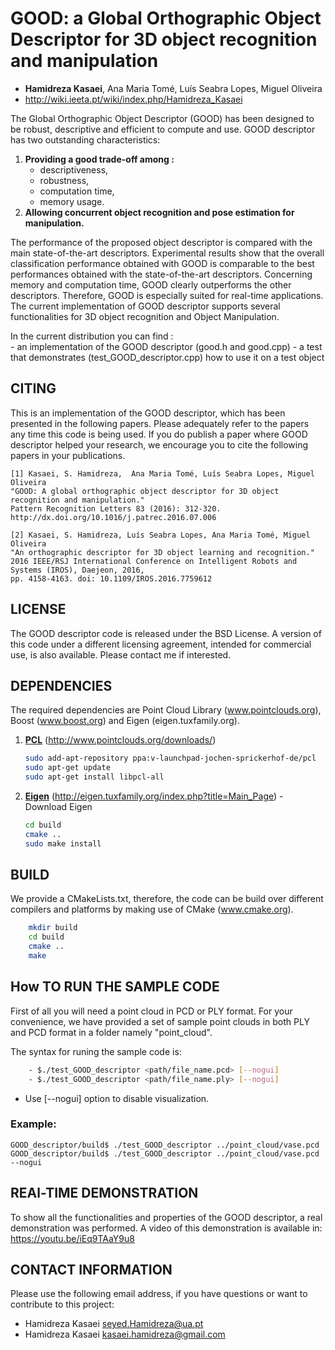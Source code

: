 # GOOD: a Global Orthographic Object Descriptor for 3D object recognition and manipulation
* **Hamidreza Kasaei**, Ana Maria Tomé, Luís Seabra Lopes, Miguel Oliveira
* http://wiki.ieeta.pt/wiki/index.php/Hamidreza_Kasaei

The Global Orthographic Object Descriptor (GOOD) has been designed to be robust, descriptive and efficient to compute and use. GOOD descriptor has two outstanding characteristics: 

1. **Providing a good trade-off among :**
	- descriptiveness,
  	- robustness,
  	- computation time,
  	- memory usage.
2. **Allowing concurrent object recognition and pose estimation for manipulation.**

The performance of the proposed object descriptor is compared with the main state-of-the-art descriptors. Experimental results show that the overall classification performance obtained with GOOD is comparable to the best performances obtained with the state-of-the-art descriptors. Concerning memory and computation time, GOOD clearly outperforms the other descriptors. Therefore, GOOD is especially suited for real-time applications.
The current implementation of GOOD descriptor supports several functionalities for 3D object recognition and Object Manipulation.

In the current distribution you can find :  	
	- an implementation of the GOOD descriptor (good.h and good.cpp)
	- a test that demonstrates (test_GOOD_descriptor.cpp) how to use it on a test object


## CITING
This is an implementation of the GOOD descriptor, which has been presented in the following papers.
Please adequately refer to the papers any time this code is being used. 
If you do publish a paper where GOOD descriptor helped your research, we encourage you to cite the following papers in your publications.

	[1] Kasaei, S. Hamidreza,  Ana Maria Tomé, Luís Seabra Lopes, Miguel Oliveira 
	"GOOD: A global orthographic object descriptor for 3D object recognition and manipulation." 
	Pattern Recognition Letters 83 (2016): 312-320.
	http://dx.doi.org/10.1016/j.patrec.2016.07.006

	[2] Kasaei, S. Hamidreza, Luís Seabra Lopes, Ana Maria Tomé, Miguel Oliveira 
	"An orthographic descriptor for 3D object learning and recognition." 
	2016 IEEE/RSJ International Conference on Intelligent Robots and Systems (IROS), Daejeon, 2016, 
	pp. 4158-4163. doi: 10.1109/IROS.2016.7759612


## LICENSE 
The GOOD descriptor code is released under the BSD License. A version of this code under a different licensing agreement, intended for commercial use, is also available. Please contact me if interested.


## DEPENDENCIES
The required dependencies are Point Cloud Library (www.pointclouds.org), Boost (www.boost.org) and Eigen (eigen.tuxfamily.org).

1. **[PCL](http://www.pointclouds.org/downloads/)** (http://www.pointclouds.org/downloads/)
	```bash
	sudo add-apt-repository ppa:v-launchpad-jochen-sprickerhof-de/pcl
	sudo apt-get update
	sudo apt-get install libpcl-all
	```
2. **[Eigen](http://eigen.tuxfamily.org/index.php?title=Main_Page)** (http://eigen.tuxfamily.org/index.php?title=Main_Page)	- Download Eigen
	```bash
	cd build
	cmake ..
	sudo make install
	```

## BUILD
We provide a CMakeLists.txt, therefore, the code can be build over different compilers and platforms by making use of CMake (www.cmake.org).
```bash
	mkdir build
	cd build
	cmake ..
	make
```

## How TO RUN THE SAMPLE CODE 

First of all you will need a point cloud in PCD or PLY format. 
For your convenience, we have provided a set of sample point clouds in both PLY and PCD format in a folder namely "point_cloud". 

The syntax for runing the sample code is: 
```bash
	- $./test_GOOD_descriptor <path/file_name.pcd> [--nogui]	
	- $./test_GOOD_descriptor <path/file_name.ply> [--nogui]
```

- Use [--nogui] option to disable visualization.

### Example:

	GOOD_descriptor/build$ ./test_GOOD_descriptor ../point_cloud/vase.pcd 
	GOOD_descriptor/build$ ./test_GOOD_descriptor ../point_cloud/vase.pcd --nogui



## REAl-TIME DEMONSTRATION 

To show all the functionalities and properties of the GOOD descriptor, a real demonstration was performed. 
A video of this demonstration is available in: https://youtu.be/iEq9TAaY9u8

## CONTACT INFORMATION 

Please use the following email address, if you have questions or want to contribute to this project:

- Hamidreza Kasaei <seyed.Hamidreza@ua.pt> 
- Hamidreza Kasaei <kasaei.hamidreza@gmail.com> 


